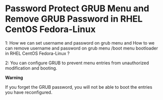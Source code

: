 # Password Protect GRUB Menu and Remove GRUB Password in RHEL CentOS Fedora-Linux

1: How we can set username and password on grub menu and How to we can remove username and password on grub menu /boot menu bootloader in RHEL CentOS Fedora-Linux ?

 

2: You can configure GRUB to prevent menu entries from unauthorized modification and booting.


**Warning**

 If you forget the GRUB password, you will not be able to boot the entries you have reconfigured.
